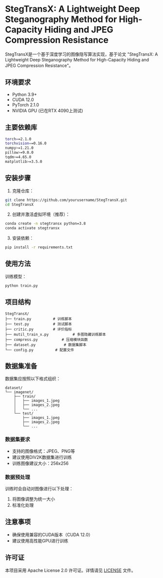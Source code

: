 # StegTransX: A Lightweight Deep Steganography Method for High-Capacity Hiding and JPEG Compression Resistance

StegTransX是一个基于深度学习的图像隐写算法实现，基于论文 "StegTransX: A Lightweight Deep Steganography Method for High-Capacity Hiding and JPEG Compression Resistance"。

## 环境要求

- Python 3.9+
- CUDA 12.0
- PyTorch 2.1.0
- NVIDIA GPU (已在RTX 4090上测试)

## 主要依赖库

```bash
torch==2.1.0
torchvision==0.16.0
numpy>=1.21.0
pillow>=9.0.0
tqdm>=4.65.0
matplotlib>=3.5.0
```

## 安装步骤

1. 克隆仓库：
```bash
git clone https://github.com/yourusername/StegTransX.git
cd StegTransX
```

2. 创建并激活虚拟环境（推荐）：
```bash
conda create -n stegtransx python=3.8
conda activate stegtransx
```

3. 安装依赖：
```bash
pip install -r requirements.txt
```

## 使用方法

训练模型：
```bash
python train.py
```

## 项目结构

```
StegTransX/
├── train.py          # 训练脚本
├── test.py           # 测试脚本
├── critic.py         # 评价指标
├── mutil_train_x.py           # 多图隐藏训练脚本
├── compress.py           # 压缩模块函数
├── dataset.py             # 数据集脚本
└── config.py          # 配置文件
```

## 数据集准备

数据集应按照以下格式组织：

```
dataset/
└── imagenet/
    ├── train/
    │   ├── images_1.jpeg
    │   ├── images_2.jpeg
    │   └── ...
    └── test/
        ├── images_1.jpeg
        ├── images_2.jpeg
        └── ...
```

### 数据集要求
- 支持的图像格式：JPEG、PNG等
- 建议使用DIV2K数据集进行训练
- 训练图像建议大小：256x256

### 数据预处理
训练时会自动对图像进行以下处理：
1. 将图像调整为统一大小
2. 标准化处理

## 注意事项

- 确保使用兼容的CUDA版本（CUDA 12.0）
- 建议使用高性能GPU进行训练


## 许可证

本项目采用 Apache License 2.0 许可证。详情请见 [LICENSE](LICENSE) 文件。 
